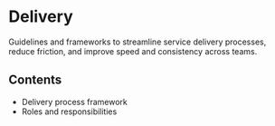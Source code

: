 # Delivery

Guidelines and frameworks to streamline service delivery processes, reduce friction, and improve speed and consistency across teams.

## Contents
- Delivery process framework
- Roles and responsibilities